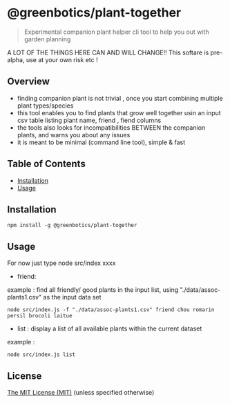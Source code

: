 # @greenbotics/plant-together


> Experimental companion plant helper cli tool to help you out with garden planning

A LOT OF THE THINGS HERE CAN AND WILL CHANGE!! This softare is pre-alpha, use at your own risk etc !

## Overview

- finding companion plant is not trivial , once you start combining multiple plant types/species
- this tool enables you to find plants that grow well together usin an input csv table listing plant name, friend , fiend columns 
- the tools also looks for incompatibilities BETWEEN the companion plants, and warns you about any issues
- it is meant to be minimal (command line tool), simple & fast 


## Table of Contents

- [Installation](#installation)
- [Usage](#usage)

## Installation

```
npm install -g @greenbotics/plant-together

```

## Usage

For now just type node src/index xxxx
- friend: 

example : find all friendly/ good plants in the input list, using  "./data/assoc-plants1.csv" as the input data set

```
node src/index.js -f "./data/assoc-plants1.csv" friend chou romarin persil brocoli laitue
```

- list : display a list of all available plants within the current dataset

example :
```
node src/index.js list
```

## License

[The MIT License (MIT)](./LICENSE)
(unless specified otherwise)

